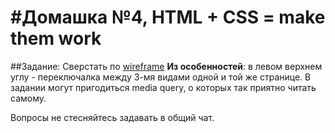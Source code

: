 #Домашка №4, HTML + CSS = make them work
=
##Задание: 
Сверстать по [wireframe](https://moqups.com/sudodoki/KljcOP8V)
**Из особенностей**: в левом верхнем углу - переключалка между 3-мя видами одной и той же странице. 
В задании могут пригодиться media query, о которых так приятно читать самому. 

Вопросы не стесняйтесь задавать в общий чат.
